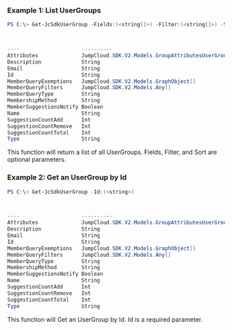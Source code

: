 ### Example 1: List UserGroups
```powershell
PS C:\> Get-JcSdkUserGroup -Fields:(<string[]>) -Filter:(<string[]>) -Sort:(<string[]>)



----                    ----------
Attributes              JumpCloud.SDK.V2.Models.GroupAttributesUserGroup
Description             String
Email                   String
Id                      String
MemberQueryExemptions   JumpCloud.SDK.V2.Models.GraphObject[]
MemberQueryFilters      JumpCloud.SDK.V2.Models.Any[]
MemberQueryType         String
MembershipMethod        String
MemberSuggestionsNotify Boolean
Name                    String
SuggestionCountAdd      Int
SuggestionCountRemove   Int
SuggestionCountTotal    Int
Type                    String


```

This function will return a list of all UserGroups. Fields, Filter, and Sort are optional parameters.

### Example 2: Get an UserGroup by Id
```powershell
PS C:\> Get-JcSdkUserGroup -Id:(<string>)



----                    ----------
Attributes              JumpCloud.SDK.V2.Models.GroupAttributesUserGroup
Description             String
Email                   String
Id                      String
MemberQueryExemptions   JumpCloud.SDK.V2.Models.GraphObject[]
MemberQueryFilters      JumpCloud.SDK.V2.Models.Any[]
MemberQueryType         String
MembershipMethod        String
MemberSuggestionsNotify Boolean
Name                    String
SuggestionCountAdd      Int
SuggestionCountRemove   Int
SuggestionCountTotal    Int
Type                    String


```

This function will Get an UserGroup by Id. Id is a required parameter.

